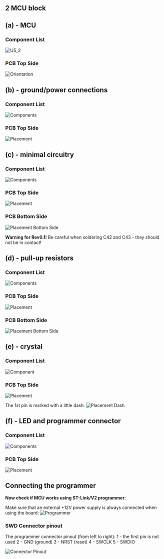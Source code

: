 ## 2 MCU block

## (a) - MCU

### Component List

![U5_2](Hardware/Prometheus/Prometheus_assembly_2a-comp.jpg)

### PCB Top Side

![Orientation](Hardware/Prometheus/Prometheus_assembly_2a-pcb.jpg)

## (b) - ground/power connections

### Component List

![Components](Hardware/Prometheus/Prometheus_assembly_2b-comp.jpg)

### PCB Top Side

![Placement](Hardware/Prometheus/Prometheus_assembly_2b-pcb1.jpg)

## (c) - minimal circuitry

### Component List

![Components](Hardware/Prometheus/Prometheus_assembly_2c-comp.jpg)

### PCB Top Side

![Placement](Hardware/Prometheus/Prometheus_assembly_2c-pcb1.jpg)

### PCB Bottom Side

![Placement Bottom Side](Hardware/Prometheus/Prometheus_assembly_2c-pcb2.jpg)

**Warning for Rev0.1!** Be careful when soldering C42 and C43 - they should not be in contact!

## (d) - pull-up resistors

### Component List

![Components](Hardware/Prometheus/Prometheus_assembly_2d-comp.jpg)

### PCB Top Side

![Placement](Hardware/Prometheus/Prometheus_assembly_2d-pcb1.jpg)

### PCB Bottom Side

![Placement Bottom Side](Hardware/Prometheus/Prometheus_assembly_2d-pcb2.jpg)

## (e) - crystal

### Component List

![Component](Hardware/Prometheus/Prometheus_assembly_2e-comp.jpg)

### PCB Top Side

![Placement](Hardware/Prometheus/Prometheus_assembly_2e-pcb.jpg)

The 1st pin is marked with a little dash:
![Placement Dash](Hardware/Prometheus/Prometheus_assembly_2e-pcb-dash.jpg)

## (f) - LED and programmer connector

### Component List

![Components](Hardware/Prometheus/Prometheus_assembly_2f-comp.jpg)

### PCB Top Side

![Placement](Hardware/Prometheus/Prometheus_assembly_2f-pcb.jpg)

## Connecting the programmer

**Now check if MCU works using ST-Link/V2 programmer:**

Make sure that an external +12V power supply is always connected when using the board:
![Programmer](Hardware/Prometheus/Prometheus_assembly_programmer.jpg)

### SWD Connector pinout

The programmer connector pinout (from left to right):
1 - the first pin is not used
2 - GND (ground)
3 - NRST (reset)
4 - SWCLK
5 - SWDIO

![Connector Pinout](Hardware/Prometheus/Prometheus_assembly_2f_swd_connector.jpg)
